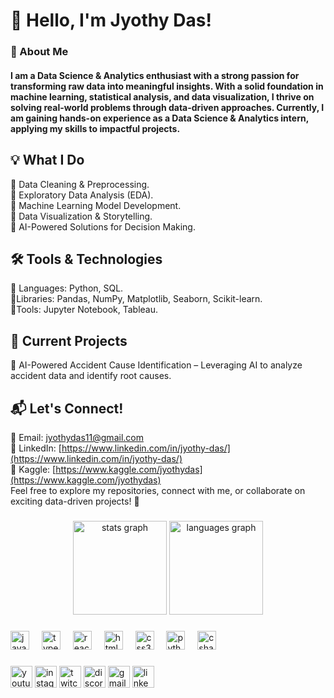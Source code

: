 # 👋 Hello, I'm Jyothy Das!
### 🚀 About Me
#### I am a Data Science & Analytics enthusiast with a strong passion for transforming raw data into meaningful insights. With a solid foundation in machine learning, statistical analysis, and data visualization, I thrive on solving real-world problems through data-driven approaches. Currently, I am gaining hands-on experience as a Data Science & Analytics intern, applying my skills to impactful projects.
## 💡 What I Do
🔹 Data Cleaning & Preprocessing. <br>
🔹 Exploratory Data Analysis (EDA). <br>
🔹 Machine Learning Model Development. <br>
🔹 Data Visualization & Storytelling. <br>
🔹 AI-Powered Solutions for Decision Making. <br>
## 🛠️ Tools & Technologies
🔹 Languages: Python, SQL. <br>
🔹Libraries: Pandas, NumPy, Matplotlib, Seaborn, Scikit-learn. <br>
🔹Tools: Jupyter Notebook, Tableau. <br>
## 📌 Current Projects
🔹 AI-Powered Accident Cause Identification – Leveraging AI to analyze accident data and identify root causes.
## 📬 Let's Connect!
📧 Email: jyothydas11@gmail.com <br>
💼 LinkedIn: [https://www.linkedin.com/in/jyothy-das/](https://www.linkedin.com/in/jyothy-das/) <br>
🔗 Kaggle: [https://www.kaggle.com/jyothydas](https://www.kaggle.com/jyothydas) <br>
Feel free to explore my repositories, connect with me, or collaborate on exciting data-driven projects! 🚀 <br>


###

<div align="center">
  <img src="https://github-readme-stats.vercel.app/api?username=maurodesouza&hide_title=false&hide_rank=false&show_icons=true&include_all_commits=true&count_private=true&disable_animations=false&theme=dracula&locale=en&hide_border=false" height="150" alt="stats graph"  />
  <img src="https://github-readme-stats.vercel.app/api/top-langs?username=maurodesouza&locale=en&hide_title=false&layout=compact&card_width=320&langs_count=5&theme=dracula&hide_border=false" height="150" alt="languages graph"  />
</div>

###

<!--<img align="right" height="150" src="https://i.imgflip.com/65efzo.gif"  />-->

###

<div align="left">
  <img src="https://cdn.jsdelivr.net/gh/devicons/devicon/icons/javascript/javascript-original.svg" height="30" alt="javascript logo"  />
  <img width="12" />
  <img src="https://cdn.jsdelivr.net/gh/devicons/devicon/icons/typescript/typescript-original.svg" height="30" alt="typescript logo"  />
  <img width="12" />
  <img src="https://cdn.jsdelivr.net/gh/devicons/devicon/icons/react/react-original.svg" height="30" alt="react logo"  />
  <img width="12" />
  <img src="https://cdn.jsdelivr.net/gh/devicons/devicon/icons/html5/html5-original.svg" height="30" alt="html5 logo"  />
  <img width="12" />
  <img src="https://cdn.jsdelivr.net/gh/devicons/devicon/icons/css3/css3-original.svg" height="30" alt="css3 logo"  />
  <img width="12" />
  <img src="https://cdn.jsdelivr.net/gh/devicons/devicon/icons/python/python-original.svg" height="30" alt="python logo"  />
  <img width="12" />
  <img src="https://cdn.jsdelivr.net/gh/devicons/devicon/icons/csharp/csharp-original.svg" height="30" alt="csharp logo"  />
</div>

###

<div align="left">
  <img src="https://img.shields.io/static/v1?message=Youtube&logo=youtube&label=&color=FF0000&logoColor=white&labelColor=&style=for-the-badge" height="35" alt="youtube logo"  />
  <img src="https://img.shields.io/static/v1?message=Instagram&logo=instagram&label=&color=E4405F&logoColor=white&labelColor=&style=for-the-badge" height="35" alt="instagram logo"  />
  <img src="https://img.shields.io/static/v1?message=Twitch&logo=twitch&label=&color=9146FF&logoColor=white&labelColor=&style=for-the-badge" height="35" alt="twitch logo"  />
  <img src="https://img.shields.io/static/v1?message=Discord&logo=discord&label=&color=7289DA&logoColor=white&labelColor=&style=for-the-badge" height="35" alt="discord logo"  />
  <img src="https://img.shields.io/static/v1?message=Gmail&logo=gmail&label=&color=D14836&logoColor=white&labelColor=&style=for-the-badge" height="35" alt="gmail logo"  />
  <img src="https://img.shields.io/static/v1?message=LinkedIn&logo=linkedin&label=&color=0077B5&logoColor=white&labelColor=&style=for-the-badge" height="35" alt="linkedin logo"  />
</div>

